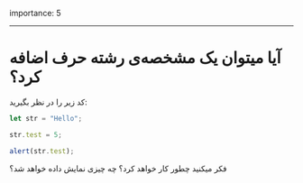 importance: 5

---

# آیا میتوان یک مشخصه‌ی رشته حرف اضافه کرد؟


کد زیر را در نظر بگیرید:

```js
let str = "Hello";

str.test = 5;

alert(str.test);
```

فکر میکنید چطور کار خواهد کرد؟ چه چیزی نمایش داده خواهد شد؟

